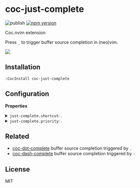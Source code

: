 # coc-just-complete

![publish](https://github.com/voldikss/coc-just-complete/workflows/publish/badge.svg)
[![npm version](https://badge.fury.io/js/coc-just-complete.svg)](https://badge.fury.io/js/coc-just-complete)

Coc.nvim extension

Press `_` to trigger buffer source completion in (neo)vim.

![](https://user-images.githubusercontent.com/20282795/105694302-c5224a00-5f3b-11eb-86b5-8a4e717aa676.gif)

## Installation

```vim
:CocInstall coc-just-complete
```

## Configuration

<!-- Generated by 'p run bulid:doc', please don't edit it directly -->
<!-- prettier-ignore-start -->
<strong>Properties</strong>
<details>
<summary><code>just-complete.shortcut</code>: .</summary>
Type: <pre><code>string</code></pre>Default: <pre><code>"just-complete"</code></pre>
</details>
<details>
<summary><code>just-complete.priority</code>: .</summary>
Type: <pre><code>number</code></pre>Default: <pre><code>3</code></pre>
</details>

<!-- prettier-ignore-end -->

## Related

- [coc-dot-complete](https://github.com/voldikss/coc-dot-complete) buffer source completion triggered by `.`
- [coc-dash-complete](https://github.com/voldikss/coc-dash-complete) buffer source completion triggered by `-`

<!-- prettier-ignore-end -->

## License

MIT
